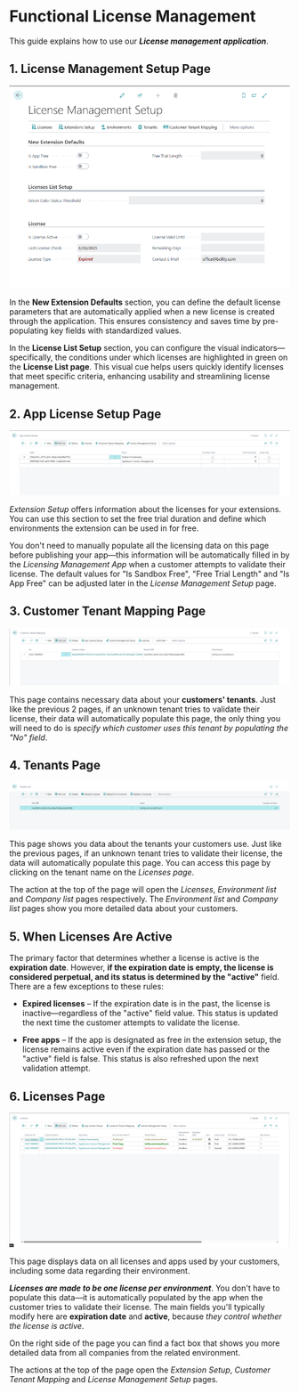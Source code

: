 # **Functional License Management**

This guide explains how to use our ***License management application***.

## **1. License Management Setup Page**

![img](../../assets/Licensing/LicenceManagementSetupPage.png)

In the **New Extension Defaults** section, you can define the default license parameters that are automatically applied when a new license is created through the application. This ensures consistency and saves time by pre-populating key fields with standardized values.

In the **License List Setup** section, you can configure the visual indicators—specifically, the conditions under which licenses are highlighted in green on the **License List page**. This visual cue helps users quickly identify licenses that meet specific criteria, enhancing usability and streamlining license management.

## **2. App License Setup Page**

![img](../../assets/Licensing/AppLicenseSetupsPage.png)

*Extension Setup* offers information about the licenses for your extensions. You can use this section to set the free trial duration and define which environments the extension can be used in for free.

You don't need to manually populate all the licensing data on this page before publishing your app—this information will be automatically filled in by the *Licensing Management App* when a customer attempts to validate their license. The default values for "Is Sandbox Free", "Free Trial Length" and "Is App Free" can be adjusted later in the *License Management Setup* page.

## **3. Customer Tenant Mapping Page**

![img](../../assets/Licensing/CustomerTenantMappingPage.png)

This page contains necessary data about your **customers' tenants**. Just like the previous 2 pages, if an unknown tenant tries to validate their license, their data will automatically populate this page, the only thing you will need to do is *specify which customer uses this tenant by populating the "No" field*.

## **4. Tenants Page**

![img](../../assets/Licensing/TenantsList.png)

This page shows you data about the tenants your customers use. Just like the previous pages, if an unknown tenant tries to validate their license, the data will automatically populate this page. You can access this page by clicking on the tenant name on the *Licenses page*.

The action at the top of the page will open the *Licenses*, *Environment list* and *Company list* pages respectively. The *Environment list* and *Company list* pages show you more detailed data about your customers.

## **5. When Licenses Are Active**

The primary factor that determines whether a license is active is the **expiration date**. However, **if the expiration date is empty, the license is considered perpetual, and its status is determined by the "active"** field. There are a few exceptions to these rules:

- **Expired licenses** –  If the expiration date is in the past, the license is inactive—regardless of the "active" field value. This status is updated the next time the customer attempts to validate the license.

- **Free apps** – If the app is designated as free in the extension setup, the license remains active even if the expiration date has passed or the "active" field is false. This status is also refreshed upon the next validation attempt.
  
## **6. Licenses Page**

![img](../../assets/Licensing/LicensesPage.png)

This page displays data on all licenses and apps used by your customers, including some data regarding their environment.

 ***Licenses are made to be one license per environment***. You don't have to populate this data—it is automatically populated by the app when the customer tries to validate their license. The main fields you'll typically modify here are **expiration date** and **active**, because *they control whether the license is active*.
 
On the right side of the page you can find a fact box that shows you more detailed data from all companies from the related environment.

The actions at the top of the page open the *Extension Setup*, *Customer Tenant Mapping* and *License Management Setup* pages.